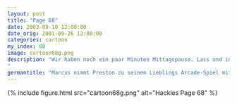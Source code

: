 ```yaml
---
layout: post
title: "Page 68"
date: 2003-09-10 12:00:00
date_orig: 2001-09-26 12:00:00
categories: cartoon
my_index: 68
image: cartoon68g.png
description: "Wir haben noch ein paar Minuten Mittagspause. Lass und in die Spielhalle gehn, und Galaga zocken Vergiss Galaga! Ich hab einen Automaten mit einem viel besseren Spiel gefunden Dieses Spiel sollte besser gut sein Oh, das ist es Ich schnapp dich, Maulwurf Du bist eine eigenartige Maus Marcus Preston
"
germantitle: "Marcus nimmt Preston zu seinem Lieblings Arcade-Spiel mit"
---
```


{% include figure.html src="cartoon68g.png" alt="Hackles Page 68"  %}
